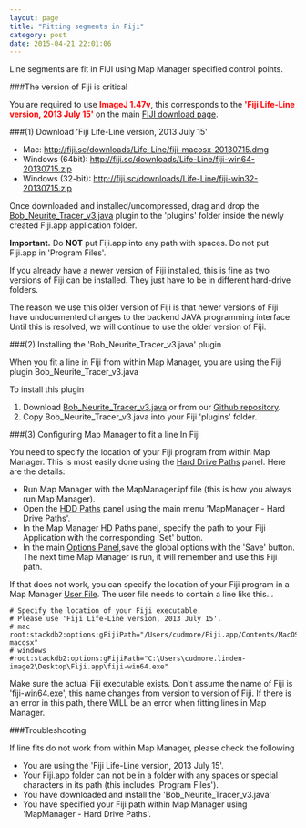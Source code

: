 ```yaml
---
layout: page
title: "Fitting segments in Fiji"
category: post
date: 2015-04-21 22:01:06
---
```

 
Line segments are fit in FIJI using Map Manager specified control points.

###The version of Fiji is critical

You are required to use <font color="red"><strong>ImageJ 1.47v</strong></font>, this corresponds to the <font color="red"><strong>'Fiji Life-Line version, 2013 July 15'</strong></font> on the main [FIJI download page][1].

###(1) Download 'Fiji Life-Line version, 2013 July 15'
  - Mac: http://fiji.sc/downloads/Life-Line/fiji-macosx-20130715.dmg
  - Windows (64bit): http://fiji.sc/downloads/Life-Line/fiji-win64-20130715.zip
  - Windows (32-bit): http://fiji.sc/downloads/Life-Line/fiji-win32-20130715.zip

Once downloaded and installed/uncompressed, drag and drop the [Bob_Neurite_Tracer_v3.java][4] plugin to the 'plugins' folder inside the newly created Fiji.app application folder.

<p class="important"><B>Important.</B> Do <B>NOT</B> put Fiji.app into any path with spaces. Do not put Fiji.app in 'Program Files'.</p>

If you already have a newer version of Fiji installed, this is fine as two versions of Fiji can be installed. They just have to be in different hard-drive folders.

The reason we use this older version of Fiji is that newer versions of Fiji have undocumented changes to the backend JAVA programming interface. Until this is resolved, we will continue to use the older version of Fiji.

###(2) Installing the 'Bob_Neurite_Tracer_v3.java' plugin

When you fit a line in Fiji from within Map Manager, you are using the Fiji plugin Bob_Neurite_Tracer_v3.java

To install this plugin

 1. Download [Bob_Neurite_Tracer_v3.java][4] or from our [Github repository][2].
 2. Copy Bob_Neurite_Tracer_v3.java into your Fiji 'plugins' folder.
 
###(3) Configuring Map Manager to fit a line In Fiji
 
You need to specify the location of your Fiji program from within Map Manager. This is most easily done using the [Hard Drive Paths][5] panel. Here are the details:

 - Run Map Manager with the MapManager.ipf file (this is how you always run Map Manager).
 - Open the [HDD Paths][5] panel using the main menu 'MapManager - Hard Drive Paths'.
 - In the Map Manager HD Paths panel, specify the path to your Fiji Application with the corresponding 'Set' button.
 - In the main [Options Panel][6],save the global options with the 'Save' button. The next time Map Manager is run, it will remember and use this Fiji path.
 
If that does not work, you can specify the location of your Fiji program in a Map Manager [User File][3]. The user file needs to contain a line like this...
 
	# Specify the location of your Fiji executable.
	# Please use 'Fiji Life-Line version, 2013 July 15'.
	# mac
	root:stackdb2:options:gFijiPath="/Users/cudmore/Fiji.app/Contents/MacOS/Imagej-macosx"
	# windows
	#root:stackdb2:options:gFijiPath="C:\Users\cudmore.linden-image2\Desktop\Fiji.app\fiji-win64.exe"

Make sure the actual Fiji executable exists. Don't assume the name of Fiji is 'fiji-win64.exe', this name changes from version to version of Fiji. If there is an error in this path, there WILL be an error when fitting lines in Map Manager.

###Troubleshooting

If line fits do not work from within Map Manager, please check the following

  - You are using the 'Fiji Life-Line version, 2013 July 15'.
  - Your Fiji.app folder can not be in a folder with any spaces or special characters in its path (this includes 'Program Files').
  - You have downloaded and install the 'Bob_Neurite_Tracer_v3.java'
  - You have specified your Fiji path within Map Manager using 'MapManager - Hard Drive Paths'.

[1]: http://fiji.sc/Downloads
[2]: https://github.com/cudmore/bob-fiji-plugins
[3]: /mapmanager/user-files/
[4]: ../images/Bob_Neurite_Tracer_v3.java
[5]: /mapmanager/hdd-paths
[6]: /mapmanager/stackdb-options-panel